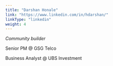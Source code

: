```yaml
---
title: "Darshan Honale"
link: "https://www.linkedin.com/in/hdarshan/"
linkType: "linkedin"
weight: 4
---
```

*Community builder*

Senior PM @ GSG Telco

Business Analyst @ UBS Investment




